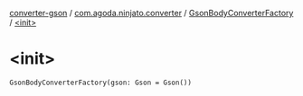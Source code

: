 [converter-gson](../../index.md) / [com.agoda.ninjato.converter](../index.md) / [GsonBodyConverterFactory](index.md) / [&lt;init&gt;](./-init-.md)

# &lt;init&gt;

`GsonBodyConverterFactory(gson: Gson = Gson())`